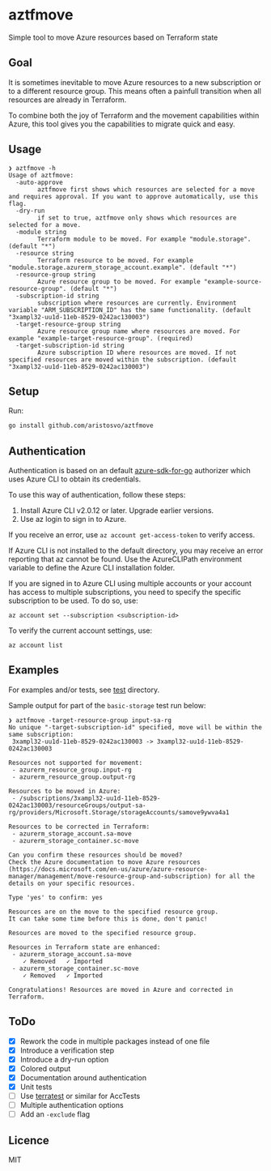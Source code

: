 # aztfmove
Simple tool to move Azure resources based on Terraform state

## Goal
It is sometimes inevitable to move Azure resources to a new subscription or to a different resource group. This means often a painfull transition when all resources are already in Terraform.

To combine both the joy of Terraform and the movement capabilities within Azure, this tool gives you the capabilities to migrate quick and easy.

## Usage
```
❯ aztfmove -h
Usage of aztfmove:
  -auto-approve
        aztfmove first shows which resources are selected for a move and requires approval. If you want to approve automatically, use this flag.
  -dry-run
        if set to true, aztfmove only shows which resources are selected for a move.
  -module string
        Terraform module to be moved. For example "module.storage". (default "*")
  -resource string
        Terraform resource to be moved. For example "module.storage.azurerm_storage_account.example". (default "*")
  -resource-group string
        Azure resource group to be moved. For example "example-source-resource-group". (default "*")
  -subscription-id string
        subscription where resources are currently. Environment variable "ARM_SUBSCRIPTION_ID" has the same functionality. (default "3xampl32-uu1d-11eb-8529-0242ac130003")
  -target-resource-group string
        Azure resource group name where resources are moved. For example "example-target-resource-group". (required)
  -target-subscription-id string
        Azure subscription ID where resources are moved. If not specified resources are moved within the subscription. (default "3xampl32-uu1d-11eb-8529-0242ac130003")
```

## Setup

Run:
```bash
go install github.com/aristosvo/aztfmove
```

## Authentication

Authentication is based on an default [azure-sdk-for-go](https://github.com/Azure/azure-sdk-for-go) authorizer which uses Azure CLI to obtain its credentials.

To use this way of authentication, follow these steps:

1. Install Azure CLI v2.0.12 or later. Upgrade earlier versions.
2. Use az login to sign in to Azure.

If you receive an error, use `az account get-access-token` to verify access.

If Azure CLI is not installed to the default directory, you may receive an error reporting that az cannot be found.
Use the AzureCLIPath environment variable to define the Azure CLI installation folder.

If you are signed in to Azure CLI using multiple accounts or your account has access to multiple subscriptions, you need to specify the specific subscription to be used. To do so, use:

```
az account set --subscription <subscription-id>
```
To verify the current account settings, use:
```
az account list
```


## Examples
For examples and/or tests, see [test](https://github.com/aristosvo/aztfmove/tree/main/test) directory.

Sample output for part of the `basic-storage` test run below:
```
❯ aztfmove -target-resource-group input-sa-rg
No unique "-target-subscription-id" specified, move will be within the same subscription:
 3xampl32-uu1d-11eb-8529-0242ac130003 -> 3xampl32-uu1d-11eb-8529-0242ac130003

Resources not supported for movement:
 - azurerm_resource_group.input-rg
 - azurerm_resource_group.output-rg

Resources to be moved in Azure:
 - /subscriptions/3xampl32-uu1d-11eb-8529-0242ac130003/resourceGroups/output-sa-rg/providers/Microsoft.Storage/storageAccounts/samove9ywva4a1

Resources to be corrected in Terraform:
 - azurerm_storage_account.sa-move
 - azurerm_storage_container.sc-move

Can you confirm these resources should be moved?
Check the Azure documentation to move Azure resources (https://docs.microsoft.com/en-us/azure/azure-resource-manager/management/move-resource-group-and-subscription) for all the details on your specific resources.

Type 'yes' to confirm: yes

Resources are on the move to the specified resource group.
It can take some time before this is done, don't panic!

Resources are moved to the specified resource group.

Resources in Terraform state are enhanced:
 - azurerm_storage_account.sa-move
    ✓ Removed   ✓ Imported
 - azurerm_storage_container.sc-move
    ✓ Removed   ✓ Imported

Congratulations! Resources are moved in Azure and corrected in Terraform.
```


## ToDo
- [x] Rework the code in multiple packages instead of one file
- [x] Introduce a verification step 
- [x] Introduce a dry-run option 
- [x] Colored output
- [x] Documentation around authentication
- [x] Unit tests
- [ ] Use [terratest](https://terratest.gruntwork.io) or similar for AccTests
- [ ] Multiple authentication options
- [ ] Add an `-exclude` flag

## Licence

MIT
